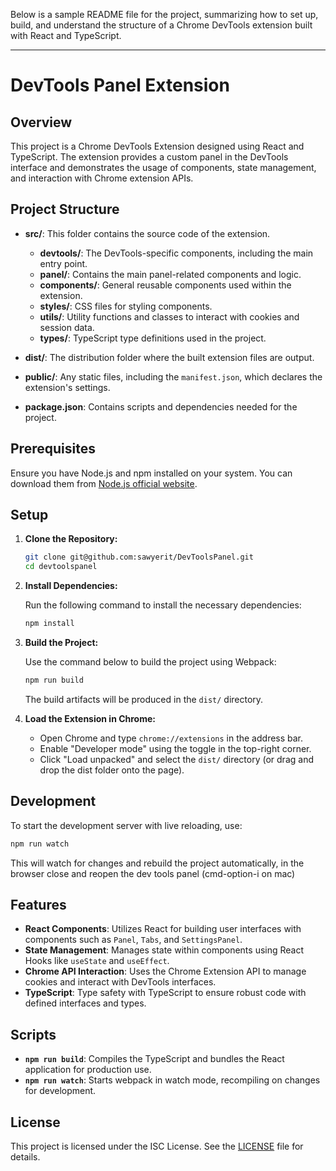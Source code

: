 Below is a sample README file for the project, summarizing how to set up, build, and understand the structure of a Chrome DevTools extension built with React and TypeScript.

---

# DevTools Panel Extension

## Overview

This project is a Chrome DevTools Extension designed using React and TypeScript. The extension provides a custom panel in the DevTools interface and demonstrates the usage of components, state management, and interaction with Chrome extension APIs.

## Project Structure

- **src/**: This folder contains the source code of the extension.
  - **devtools/**: The DevTools-specific components, including the main entry point.
  - **panel/**: Contains the main panel-related components and logic.
  - **components/**: General reusable components used within the extension.
  - **styles/**: CSS files for styling components.
  - **utils/**: Utility functions and classes to interact with cookies and session data.
  - **types/**: TypeScript type definitions used in the project.

- **dist/**: The distribution folder where the built extension files are output.

- **public/**: Any static files, including the `manifest.json`, which declares the extension's settings.

- **package.json**: Contains scripts and dependencies needed for the project.

## Prerequisites

Ensure you have Node.js and npm installed on your system. You can download them from [Node.js official website](https://nodejs.org/).

## Setup

1. **Clone the Repository:**

   ```bash
   git clone git@github.com:sawyerit/DevToolsPanel.git
   cd devtoolspanel
   ```

2. **Install Dependencies:**

   Run the following command to install the necessary dependencies:

   ```bash
   npm install
   ```

3. **Build the Project:**

   Use the command below to build the project using Webpack:

   ```bash
   npm run build
   ```

   The build artifacts will be produced in the `dist/` directory.

4. **Load the Extension in Chrome:**

   - Open Chrome and type `chrome://extensions` in the address bar.
   - Enable "Developer mode" using the toggle in the top-right corner.
   - Click "Load unpacked" and select the `dist/` directory (or drag and drop the dist folder onto the page).

## Development

To start the development server with live reloading, use:

```bash
npm run watch
```

This will watch for changes and rebuild the project automatically, in the browser close and reopen the dev tools panel (cmd-option-i on mac)

## Features

- **React Components**: Utilizes React for building user interfaces with components such as `Panel`, `Tabs`, and `SettingsPanel`.
- **State Management**: Manages state within components using React Hooks like `useState` and `useEffect`.
- **Chrome API Interaction**: Uses the Chrome Extension API to manage cookies and interact with DevTools interfaces.
- **TypeScript**: Type safety with TypeScript to ensure robust code with defined interfaces and types.

## Scripts

- **`npm run build`**: Compiles the TypeScript and bundles the React application for production use.
- **`npm run watch`**: Starts webpack in watch mode, recompiling on changes for development.

## License

This project is licensed under the ISC License. See the [LICENSE](LICENSE) file for details.